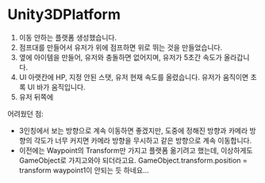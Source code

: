# Unity3DPlatform
 
1. 이동 안하는 플랫폼 생성했습니다. 
2. 점프대를 만들어서 유저가 위에 점프하면 위로 뛰는 것을 만들었습니다. 
3. 옆에 아이템을 만들어, 유저와 충돌하면 없어지며, 유저가 5초간 속도가 올라갑니다. 
4. UI 아랫칸에 HP, 지정 안된 스탯, 유저 현재 속도를 올렸습니다. 유저가 움직이면 초록 UI 바가 움직입니다.
5. 유저 뒤쪽에 


어려웠던 점: 
- 3인칭에서 보는 방향으로 계속 이동하면 좋겠지만, 도중에 정해진 방향과 카메라 방향의 각도가 너무 커지면 카메라 방향을 무시하고 같은 방향으로 계속 이동합니다.
- 이전에는 Waypoint의 Transform만 가지고 플랫폼 옮기려고 했는데, 이상하게도 GameObject로 가지고와야 되더라고요. GameObject.transform.position = transform waypoint1이 안되는 듯 하네요...